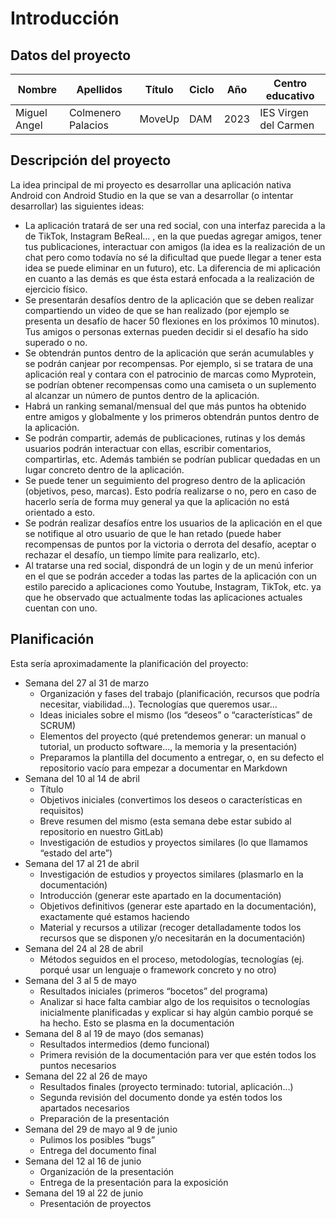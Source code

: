 # Introducción
## Datos del proyecto

| Nombre           | Apellidos          | Título                 | Ciclo              | Año              | Centro educativo    |
| ---------------- | ------------------ | ---------------------- | ------------------ | ---------------- | ------------------- |
|Miguel Angel      |Colmenero Palacios  |MoveUp                  |DAM                 |2023              |IES Virgen del Carmen|

## Descripción del proyecto
La idea principal de mi proyecto es desarrollar una aplicación nativa Android con Android Studio en la que se van a desarrollar (o intentar desarrollar) las siguientes ideas:

* La aplicación tratará de ser una red social, con una interfaz parecida a la de TikTok, Instagram BeReal… , en la que puedas agregar amigos, tener tus publicaciones, interactuar con amigos (la idea es la realización de un chat pero como todavía no sé la dificultad que puede llegar a tener esta idea se puede eliminar en un futuro), etc. La diferencia de mi aplicación en cuanto a las demás es que ésta estará enfocada a la realización de ejercicio físico. 
* Se presentarán desafíos dentro de la aplicación que se deben realizar compartiendo un video de que se han realizado (por ejemplo se presenta un desafío de hacer 50 flexiones en los próximos 10 minutos). Tus amigos o personas externas pueden decidir si el desafío ha sido superado o no.
* Se obtendrán puntos dentro de la aplicación que serán acumulables y se podrán canjear por recompensas. Por ejemplo, si se tratara de una aplicación real y contara con el patrocinio de marcas como Myprotein, se podrían obtener recompensas como una camiseta o un suplemento al alcanzar un número de puntos dentro de la aplicación. 
* Habrá un ranking semanal/mensual del que más puntos ha obtenido entre amigos y globalmente y los primeros obtendrán puntos dentro de la aplicación.
* Se podrán compartir, además de publicaciones, rutinas y los demás usuarios podrán interactuar con ellas, escribir comentarios, compartirlas, etc. Además también se podrían publicar quedadas en un lugar concreto dentro de la aplicación.
* Se puede tener un seguimiento del progreso dentro de la aplicación (objetivos, peso, marcas). Esto podría realizarse o no, pero en caso de hacerlo sería de forma muy general ya que la aplicación no está orientado a esto.
* Se podrán realizar desafíos entre los usuarios de la aplicación en el que se notifique al otro usuario de que le han retado (puede haber recompensas de puntos por la victoria o derrota del desafío, aceptar o rechazar el desafío, un tiempo límite para realizarlo, etc). 
* Al tratarse una red social, dispondrá de un login y de un menú inferior en el que se podrán acceder a todas las partes de la aplicación con un estilo parecido a aplicaciones como Youtube, Instagram, TikTok, etc. ya que he observado que actualmente todas las aplicaciones actuales cuentan con uno.

## Planificación

Esta sería aproximadamente la planificación del proyecto:

* Semana del 27 al 31 de marzo 
  * Organización y fases del trabajo  (planificación, recursos que podría necesitar, viabilidad…). Tecnologías que queremos usar...
  * Ideas iniciales sobre el mismo (los “deseos” o “características” de SCRUM)
  * Elementos del proyecto (qué pretendemos generar: un manual o tutorial, un producto software…, la memoria y la presentación)
  * Preparamos la plantilla del documento a entregar, o, en su defecto el repositorio vacío para empezar a documentar en Markdown
* Semana del 10 al 14 de abril 
  * Título
  * Objetivos iniciales (convertimos los deseos o características en requisitos)
  * Breve resumen del mismo (esta semana debe estar subido al repositorio en nuestro GitLab)
  * Investigación de estudios y proyectos similares (lo que llamamos “estado del arte”)
* Semana del 17  al 21 de abril
  * Investigación de estudios y proyectos similares  (plasmarlo en la documentación)
  * Introducción (generar este apartado en la documentación)
  * Objetivos definitivos (generar este apartado en la documentación), exactamente qué estamos haciendo
  * Material y recursos a utilizar (recoger detalladamente todos los recursos que se disponen y/o necesitarán en la documentación)
* Semana del 24 al 28 de abril 
  * Métodos seguidos en el proceso, metodologías, tecnologías (ej. porqué usar un lenguaje o framework concreto y no otro)
* Semana del 3 al 5 de mayo 
  * Resultados iniciales (primeros “bocetos” del programa)
  * Analizar si hace falta cambiar algo de los requisitos o tecnologías inicialmente planificadas y explicar si hay algún cambio porqué se ha hecho. Esto se plasma en la documentación
* Semana del 8 al 19 de mayo (dos semanas) 
  * Resultados intermedios (demo funcional)
  * Primera revisión de la documentación para ver que estén todos los puntos necesarios 
* Semana del 22 al 26 de mayo
  * Resultados finales (proyecto terminado: tutorial, aplicación…) 
  * Segunda revisión del documento donde ya estén todos los apartados necesarios 
  * Preparación de la presentación 
* Semana del 29 de mayo al 9 de junio 
  * Pulimos los posibles “bugs”
  * Entrega del documento final 
* Semana del 12 al 16 de junio  
  * Organización de la presentación
  * Entrega de la presentación para la exposición 
* Semana del 19 al 22 de junio  
  * Presentación de proyectos


